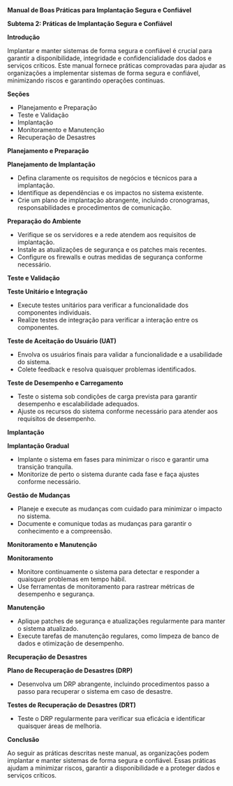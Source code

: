 **Manual de Boas Práticas para Implantação Segura e Confiável**

**Subtema 2: Práticas de Implantação Segura e Confiável**

**Introdução**

Implantar e manter sistemas de forma segura e confiável é crucial para garantir a disponibilidade, integridade e confidencialidade dos dados e serviços críticos. Este manual fornece práticas comprovadas para ajudar as organizações a implementar sistemas de forma segura e confiável, minimizando riscos e garantindo operações contínuas.

**Seções**

* Planejamento e Preparação
* Teste e Validação
* Implantação
* Monitoramento e Manutenção
* Recuperação de Desastres

**Planejamento e Preparação**

**Planejamento de Implantação**

* Defina claramente os requisitos de negócios e técnicos para a implantação.
* Identifique as dependências e os impactos no sistema existente.
* Crie um plano de implantação abrangente, incluindo cronogramas, responsabilidades e procedimentos de comunicação.

**Preparação do Ambiente**

* Verifique se os servidores e a rede atendem aos requisitos de implantação.
* Instale as atualizações de segurança e os patches mais recentes.
* Configure os firewalls e outras medidas de segurança conforme necessário.

**Teste e Validação**

**Teste Unitário e Integração**

* Execute testes unitários para verificar a funcionalidade dos componentes individuais.
* Realize testes de integração para verificar a interação entre os componentes.

**Teste de Aceitação do Usuário (UAT)**

* Envolva os usuários finais para validar a funcionalidade e a usabilidade do sistema.
* Colete feedback e resolva quaisquer problemas identificados.

**Teste de Desempenho e Carregamento**

* Teste o sistema sob condições de carga prevista para garantir desempenho e escalabilidade adequados.
* Ajuste os recursos do sistema conforme necessário para atender aos requisitos de desempenho.

**Implantação**

**Implantação Gradual**

* Implante o sistema em fases para minimizar o risco e garantir uma transição tranquila.
* Monitorize de perto o sistema durante cada fase e faça ajustes conforme necessário.

**Gestão de Mudanças**

* Planeje e execute as mudanças com cuidado para minimizar o impacto no sistema.
* Documente e comunique todas as mudanças para garantir o conhecimento e a compreensão.

**Monitoramento e Manutenção**

**Monitoramento**

* Monitore continuamente o sistema para detectar e responder a quaisquer problemas em tempo hábil.
* Use ferramentas de monitoramento para rastrear métricas de desempenho e segurança.

**Manutenção**

* Aplique patches de segurança e atualizações regularmente para manter o sistema atualizado.
* Execute tarefas de manutenção regulares, como limpeza de banco de dados e otimização de desempenho.

**Recuperação de Desastres**

**Plano de Recuperação de Desastres (DRP)**

* Desenvolva um DRP abrangente, incluindo procedimentos passo a passo para recuperar o sistema em caso de desastre.

**Testes de Recuperação de Desastres (DRT)**

* Teste o DRP regularmente para verificar sua eficácia e identificar quaisquer áreas de melhoria.

**Conclusão**

Ao seguir as práticas descritas neste manual, as organizações podem implantar e manter sistemas de forma segura e confiável. Essas práticas ajudam a minimizar riscos, garantir a disponibilidade e a proteger dados e serviços críticos.